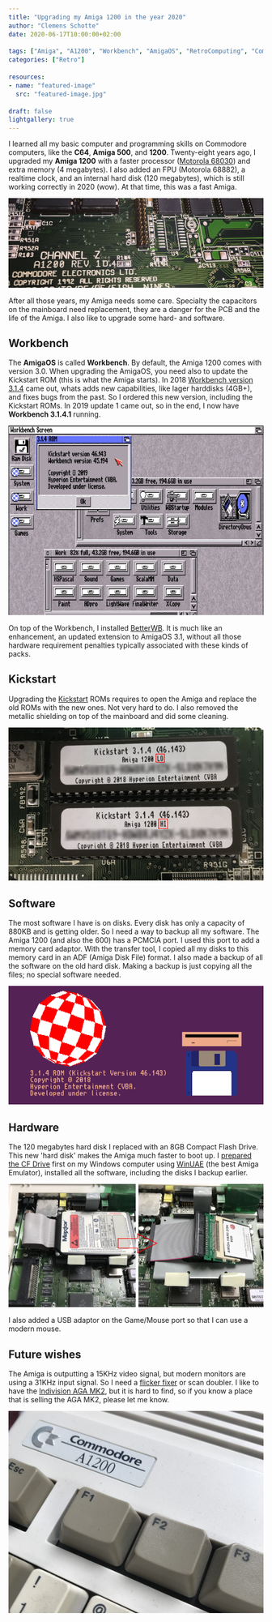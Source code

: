 ```yaml
---
title: "Upgrading my Amiga 1200 in the year 2020"
author: "Clemens Schotte"
date: 2020-06-17T10:00:00+02:00

tags: ["Amiga", "A1200", "Workbench", "AmigaOS", "RetroComputing", "Commodore", "Kickstart"]
categories: ["Retro"]

resources:
- name: "featured-image"
  src: "featured-image.jpg"

draft: false
lightgallery: true
---
```


I learned all my basic computer and programming skills on Commodore computers, like the **C64**, **Amiga 500**, and **1200**. Twenty-eight years ago, I upgraded my **Amiga 1200** with a faster processor ([Motorola 68030](https://en.wikipedia.org/wiki/Motorola_68030)) and extra memory (4 megabytes). I also added an FPU (Motorola 68882), a realtime clock, and an internal hard disk (120 megabytes), which is still working correctly in 2020 (wow). At that time, this was a fast Amiga.

![mainboard pcb](pcb.jpg)

After all those years, my Amiga needs some care. Specialty the capacitors on the mainboard need replacement, they are a danger for the PCB and the life of the Amiga. I also like to upgrade some hard- and software.

## Workbench

The **AmigaOS** is called **Workbench**. By default, the Amiga 1200 comes with version 3.0. When upgrading the AmigaOS, you need also to update the Kickstart ROM (this is what the Amiga starts). In 2018 [Workbench version 3.1.4](https://www.hyperion-entertainment.com/index.php/where-to-buy/direct-downloads/188-amigaos-314) came out, whats adds new capabilities, like lager harddisks (4GB+), and fixes bugs from the past. So I ordered this new version, including the Kickstart ROMs. In 2019 update 1 came out, so in the end, I now have **Workbench 3.1.4.1** running.

![Workbench](workbench.jpg)

On top of the Workbench, I installed [BetterWB](http://lilliput.amiga-projects.net/BetterWB.htm). It is much like an enhancement, an updated extension to AmigaOS 3.1, without all those hardware requirement penalties typically associated with these kinds of packs.

## Kickstart

Upgrading the [Kickstart](https://en.wikipedia.org/wiki/Kickstart_(Amiga)) ROMs requires to open the Amiga and replace the old ROMs with the new ones. Not very hard to do. I also removed the metallic shielding on top of the mainboard and did some cleaning.

![Kickstart](kickstart.jpg)

## Software

The most software I have is on disks. Every disk has only a capacity of 880KB and is getting older. So I need a way to backup all my software. The Amiga 1200 (and also the 600) has a PCMCIA port. I used this port to add a memory card adaptor. With the transfer tool, I copied all my disks to this memory card in an ADF (Amiga Disk File) format. I also made a backup of all the software on the old hard disk. Making a backup is just copying all the files; no special software needed.

![Amiga boot screen](boot.png)

## Hardware

The 120 megabytes hard disk I replaced with an 8GB Compact Flash Drive. This new 'hard disk' makes the Amiga much faster to boot up. I [prepared the CF Drive](https://www.everythingamiga.com/2018/03/how-to-setup-an-amiga-compact-flash-drive-using-winuae.html) first on my Windows computer using [WinUAE](http://www.winuae.net/) (the best Amiga Emulator), installed all the software, including the disks I backup earlier.

![Hard disk](harddisk.jpg)

I also added a USB adaptor on the Game/Mouse port so that I can use a modern mouse.

## Future wishes

The Amiga is outputting a 15KHz video signal, but modern monitors are using a 31KHz input signal. So I need a [flicker fixer](https://en.wikipedia.org/wiki/Flicker_fixer) or scan doubler. I like to have the [Indivision AGA MK2](http://wiki.icomp.de/wiki/Indivision_AGA_MK2), but it is hard to find, so if you know a place that is selling the AGA MK2, please let me know.

![Amiga 1200](a1200.jpg)